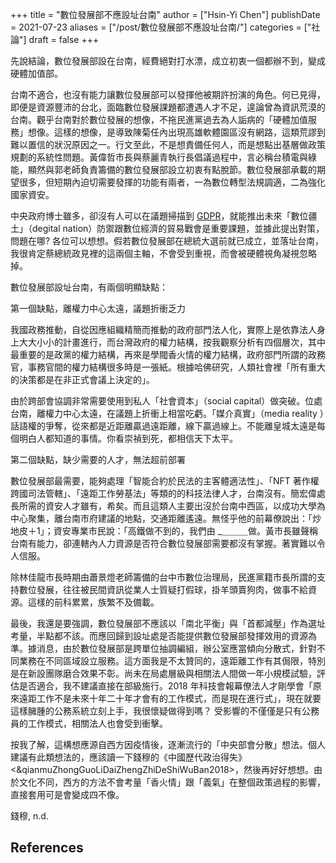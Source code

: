 +++
title = "數位發展部不應設址台南"
author = ["Hsin-Yi Chen"]
publishDate = 2021-07-23
aliases = ["/post/數位發展部不應設址台南/"]
categories = ["社論"]
draft = false
+++

先說結論，數位發展部設在台南，經費絕對打水漂，成立初衷一個都辦不到，變成硬體加值部。

台南不適合，也沒有能力讓數位發展部可以發揮他被期許扮演的角色。何已見得，即便是資源豐沛的台北，面臨數位發展課題都遭遇人才不足，遑論曾為資訊荒漠的台南。觀乎台南對於數位發展的想像，不拖民進黨過去為人詬病的「硬體加值服務」想像。這樣的想像，是導致陳菊任內出現高雄軟體園區沒有網路，這類荒謬到難以置信的狀況原因之一。行文至此，不是想責備任何人，而是想點出基層做政策規劃的系統性問題。黃偉哲市長與蔡麗青執行長倡議過程中，言必稱台積電與綠能，顯然與郭老師負責籌備的數位發展部設立初衷有點脫節。數位發展部承載的期望很多，但短期內迫切需要發揮的功能有兩者，一為數位轉型法規調適，二為強化國家資安。

中央政府博士雖多，卻沒有人可以在議題掃描到 [GDPR](https://www.ndc.gov.tw/Content_List.aspx?n=49C4A38DD9249E3E)，就能推出未來「數位疆土」（degital nation）防禦跟數位經濟的貿易戰會是重要課題，並據此提出對策，問題在哪? 各位可以想想。假若數位發展部在總統大選前就已成立，並落址台南，我很肯定蔡總統政見裡的這兩個主軸，不會受到重視，而會被硬體視角凝視忽略掉。

數位發展部設址台南，有兩個明顯缺點：

第一個缺點，離權力中心太遠，議題折衝乏力

我國政務推動，自從因應組織精簡而推動的政府部門法人化，實際上是依靠法人身上大大小小的計畫進行，而台灣政府的權力結構，按我觀察分析有四個層次，其中最重要的是政黨的權力結構，再來是學閥香火情的權力結構，政府部門所謂的政務官，事務官間的權力結構很多時是一張紙。根據哈佛研究，人類社會裡「所有重大的決策都是在非正式會議上決定的」。

由於跨部會協調非常需要使用到私人「社會資本」（social capital）做突破。位處台南，離權力中心太遠，在議題上折衝上相當吃虧。「媒介真實」（media reality ）話語權的爭奪，從來都是近距離贏過遠距離，線下贏過線上。不能離皇城太遠是每個明白人都知道的事情。你看崇禎到死，都相信天下太平。

第二個缺點，缺少需要的人才，無法超前部署

數位發展部最需要，能夠處理「智能合約於民法的主客體適法性」、「NFT 著作權跨國司法管轄」、「遠距工作勞基法」等類的的科技法律人才，台南沒有。簡宏偉處長所需的資安人才雖有，希矣。而且這類人主要出沒於台南中西區，以成功大學為中心聚集，離台南市府建議的地點，交通距離遙遠。無怪乎他的前幕僚說出：「炒地皮＋1」；資安專業市民說：「高鐵做不到的，我們由 \_＿＿＿做。黃市長雖聲稱台南有能力，卻連轄內人力資源是否符合數位發展部需要都沒有掌握。著實難以令人信服。

除林佳龍市長時期由蕭景燈老師籌備的台中市數位治理局，民進黨籍市長所謂的支持數位發展，往往被民間資訊從業人士質疑打假球，掛羊頭賣狗肉，做事不給資源。這樣的前科累累，族繁不及備載。

最後，我還是要強調，數位發展部不應該以「南北平衡」與「首都減壓」作為選址考量，半點都不該。而應回歸到設址處是否能提供數位發展部發揮效用的資源為準。據消息，由於數位發展部是跨單位抽調編組，辦公室應當傾向分散式，針對不同業務在不同區域設立服務。這方面我是不太贊同的，遠距離工作有其侷限，特別是在新設團隊磨合效果不彰。尚未在局處層級與相關法人間做一年小規模試驗，評估是否適合，我不建議直接在部級施行。2018 年科技會報幕僚法人才剛學會「原來遠距工作不是未來十年二十年才會有的工作模式，而是現在進行式」，現在就要這樣臃腫的公務系統立刻上手，我很懷疑做得到嗎？ 受影響的不僅僅是只有公務員的工作模式，相關法人也會受到衝擊。

按我了解，這構想應源自西方因疫情後，逐漸流行的「中央部會分散」想法。個人建議有此類想法的，應該讀一下錢穆的《中國歷代政治得失》<&qianmuZhongGuoLiDaiZhengZhiDeShiWuBan2018>，然後再好好想想。由於文化不同，西方的方法不會考量「香火情」跟「義氣」在整個政策過程的影響，直接套用可是會變成四不像。

錢穆, n.d.

## References

<style>.csl-entry{text-indent: -1.5em; margin-left: 1.5em;}</style><div class="csl-bib-body">
</div>
